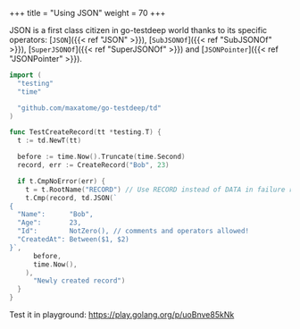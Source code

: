 +++
title = "Using JSON"
weight = 70
+++

JSON is a first class citizen in go-testdeep world thanks to its
specific operators: [`JSON`]({{< ref "JSON" >}}),
[`SubJSONOf`]({{< ref "SubJSONOf" >}}),
[`SuperJSONOf`]({{< ref "SuperJSONOf" >}}) and
[`JSONPointer`]({{< ref "JSONPointer" >}}).

```go
import (
  "testing"
  "time"

  "github.com/maxatome/go-testdeep/td"
)

func TestCreateRecord(tt *testing.T) {
  t := td.NewT(tt)

  before := time.Now().Truncate(time.Second)
  record, err := CreateRecord("Bob", 23)

  if t.CmpNoError(err) {
    t = t.RootName("RECORD") // Use RECORD instead of DATA in failure reports
    t.Cmp(record, td.JSON(`
{
  "Name":      "Bob",
  "Age":       23,
  "Id":        NotZero(), // comments and operators allowed!
  "CreatedAt": Between($1, $2)
}`,
      before,
      time.Now(),
    ),
      "Newly created record")
  }
}
```

Test it in playground: https://play.golang.org/p/uoBnve85kNk
